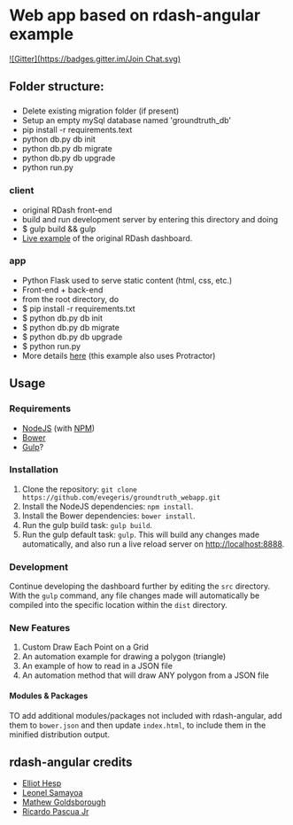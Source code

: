 # Web app based on rdash-angular example
[![Gitter](https://badges.gitter.im/Join Chat.svg)](https://gitter.im/rdash/rdash-angular?utm_source=badge&utm_medium=badge&utm_campaign=pr-badge&utm_content=badge)

## Folder structure:

###
* Delete existing migration folder (if present)
* Setup an empty mySql database named 'groundtruth_db'
* pip install -r requirements.text
* python db.py db init
* python db.py db migrate
* python db.py db upgrade
* python run.py

### client
* original RDash front-end
* build and run development server by entering this directory and doing
* $ gulp build && gulp
* [Live example](http://rdash.github.io/) of the original RDash dashboard.

### app
* Python Flask used to serve static content (html, css, etc.)
* Front-end + back-end
* from the root directory, do
* $ pip install -r requirements.txt
* $ python db.py db init
* $ python db.py db migrate
* $ python db.py db upgrade
* $ python run.py
* More details [here](https://github.com/Leo-G/Flask-Scaffold) (this example also uses Protractor)


## Usage
### Requirements
* [NodeJS](http://nodejs.org/) (with [NPM](https://www.npmjs.org/))
* [Bower](http://bower.io)
* [Gulp](http://gulpjs.com)?

### Installation
1. Clone the repository: `git clone https://github.com/evegeris/groundtruth_webapp.git`
2. Install the NodeJS dependencies: `npm install`.
3. Install the Bower dependencies: `bower install`.
4. Run the gulp build task: `gulp build`.
5. Run the gulp default task: `gulp`. This will build any changes made automatically, and also run a live reload server on [http://localhost:8888](http://localhost:8888).

### Development
Continue developing the dashboard further by editing the `src` directory. With the `gulp` command, any file changes made will automatically be compiled into the specific location within the `dist` directory.

### New Features
1. Custom Draw Each Point on a Grid
2. An automation example for drawing a polygon (triangle)
3. An example of how to read in a JSON file 
4. An automation method that will draw ANY polygon from a JSON file


#### Modules & Packages
TO add additional modules/packages not included with rdash-angular, add them to `bower.json` and then update `index.html`, to include them in the minified distribution output.

## rdash-angular credits
* [Elliot Hesp](https://github.com/Ehesp)
* [Leonel Samayoa](https://github.com/lsamayoa)
* [Mathew Goldsborough](https://github.com/mgoldsborough)
* [Ricardo Pascua Jr](https://github.com/rdpascua)
